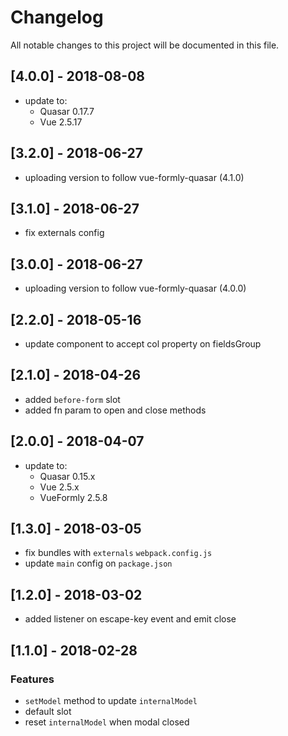 # Changelog

All notable changes to this project will be documented in this file.

## [4.0.0] - 2018-08-08
- update to:
  - Quasar 0.17.7
  - Vue 2.5.17

## [3.2.0] - 2018-06-27
- uploading version to follow vue-formly-quasar (4.1.0)

## [3.1.0] - 2018-06-27
- fix externals config

## [3.0.0] - 2018-06-27
- uploading version to follow vue-formly-quasar (4.0.0)

## [2.2.0] - 2018-05-16
- update component to accept col property on fieldsGroup

## [2.1.0] - 2018-04-26
- added `before-form` slot
- added fn param to open and close methods

## [2.0.0] - 2018-04-07
- update to:
  - Quasar 0.15.x
  - Vue 2.5.x
  - VueFormly 2.5.8

## [1.3.0] - 2018-03-05
- fix bundles with `externals` `webpack.config.js`
- update `main` config on `package.json`

## [1.2.0] - 2018-03-02
- added listener on escape-key event and emit close

## [1.1.0] - 2018-02-28

### Features
- `setModel` method to update `internalModel`
- default slot
- reset `internalModel` when modal closed
